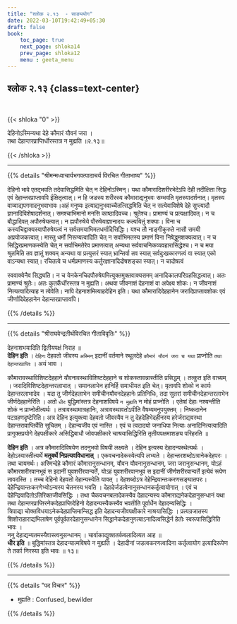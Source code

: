 ```yaml
---
title: "श्लोक २.१३  - साङ्ययोग"
date: 2022-03-10T19:42:49+05:30
draft: false
book:
    toc_page: true
    next_page: shloka14
    prev_page: shloka12
    menu : geeta_menu
---
```




## श्लोक २.१३ {class=text-center}

<br/>

{{< shloka  "0"  >}}

देहिनोऽस्मिन्यथा देहे कौमारं यौवनं जरा ।  
तथा देहान्तरप्राप्तिर्धीरस्तत्र न मुह्यति ॥२.१३॥

{{< /shloka >}}

---


{{% details "श्रीमन्मध्वाचार्यभगवत्पादाचर्य विरचित  गीताभाष्य" %}}

देहिनो भावे एतद्भवति तदेवासिद्धमिति चेत् न देहिनोऽस्मिन्। यथा कौमारादिशरीरभेदेऽपि देही तदीक्षिता सिद्धः एवं देहान्तरप्राप्तावपि ईक्षितृत्वात्। न हि जडस्य शरीरस्य कौमाराद्यनुभवः सम्भवति मृतस्यादर्शनात्। मृतस्य वाय्वाद्यपगमादनुभवाभावः।अहं मनुष्यः इत्याद्यनुभवाच्चैतत्सिद्धमिति चेत् न सत्येवाविशेषे देहे सुप्त्यादौ ज्ञानादिविशेषादर्शनात्।
समश्चाभिमानो मनसि काष्ठादिवच्च। श्रुतेश्च। प्रामाण्यं च प्रत्यक्षादिवत्। न च बौद्धादिवत् अपौरुषेयत्वात्। न ह्यपौरुषेये पौरुषेयाज्ञानादयः कल्पयितुं शक्याः। विना च कस्यचिद्वाक्यस्यापौरुषेयत्वं न सर्वसमयाभिमतधर्मादिसिद्धिः।
यश्च तौ नाङ्गीकुरुते नासौ समयी अप्रयोजकत्वात्। मास्तु धर्मो निरूप्यत्वादिति चेत् न सर्वाभिमतस्य प्रमाणं विना निषेद्धुमशक्यत्वात्। न च सिद्धिरप्रमाणकस्येति चेत् न सर्वाभिमतेरेव प्रमाणत्वात् अन्यथा सर्ववाचनिकव्यवहारासिद्धेश्च।
न च मया श्रुतमिति तव ज्ञातुं शक्यम् अन्यथा वा प्रत्युत्तरं स्यात् भ्रान्तिर्वा तव स्यात् सर्वदुःखकारणत्वं वा स्यात् एको वाऽन्यथा स्यात्। रचितत्वे च धर्मप्रमाणस्य कर्तुरज्ञानादिदोषशङ्का स्यात्। न चादोषत्वं

स्ववाक्येनैव सिद्ध्यति। न च येनकेनचिदपौरुषेयमित्युक्तमुक्तवाक्यसमम् अनादिकालपरिग्रहसिद्धत्वात्।
अतः प्रामाण्यं श्रुतेः। अतः कुतर्कैर्धीरस्तत्र न मुह्यति। अथवा जीवनाशं देहनाशं वा अपेक्ष्य शोकः। न जीवनाशं नित्यत्वादित्याह न त्वेवेति। नापि देहनाशमित्याहदेहिन इति। यथा कौमारादिदेहहानेन जरादिप्राप्तावशोकः एवं जीर्णादिदेहहानेन देहान्तरप्राप्तावपि।

{{% /details %}}

---

{{% details "श्रीराघवेन्द्रतीर्थविरचित गीताविवृतिः" %}}

देहनाशभयादिति द्वितीयपक्षं निराह ॥  
**देहिन इति** । `देहिनः` देहवतो
जीवस्य `अस्मिन्` इदानीं वर्तमाने स्थूलदेहे `कौमारं यौवनं जरा च यथा` 
प्राप्नोति `तथा देहान्तरप्राप्तिः` । अयं भावः ।  

कौमारावस्थाविशिष्टदेहहाने यौवनावस्थाविशिष्टदेहहाने च 
शोकस्तावन्नास्तीति प्रसिद्धम् । तत्कुत इति वाच्यम्‌ ।
जरादिविशिष्टदेहान्तरलाभात्‌ । समानलाभेन हानिर्हि समाधीयत इति चेत्‌। 
मृतावपि शोको न कार्यः देहान्तरलाभादेव । यदा तु जीर्णदेहलाभेन
समीचीनयौवनदेहहानेः प्रतिनिधिः, तदा सुतरां समीचीनदेहान्तरलाभेन
जीर्णदेहहानेरिति ।
अतो `धीरः` बुद्धिमांस्तत्र देहनाशविषये `न मुह्यति` न मोहं प्राप्नोति । 
एतेषां देहाः नश्यन्तीति शोकं न प्राप्नोतीत्यर्थः ।
तत्रावस्थामात्रहानिः, अत्रावस्थावतोऽपीति वैषम्यमनुपयुक्तम्‌ । 
निष्कदानेन पटग्रहणदृष्टेरिति।
अत्र देहिन इत्युक्त्या देहवतो जीवस्यैव न तु देहदेहिभेदहीनस्य 
हरेर्जराद्यवस्था देहान्तरावाप्तिर्वेति सूचितम्‌ ।
देहान्यजीव एवं नास्ति ।
एवं च त्वदादयो जनाधिपा नित्याः अनादिनित्यत्वादिति प्रागुक्तप्रयोगे 
देहपक्षीकारे असिद्धिबाधौ जोवपक्षीकारे चाश्रयासिद्धिरिति 
तृतीयपक्षमाशङ्य परिहरति ॥

**देहिन इति** । अत्र कौमारादिविषयेण तदनुभवो विषयी लक्ष्यते । देहिन 
इत्यस्य देहादन्यस्थेत्यर्थः । देहोऽस्यास्तीत्यर्थे
**मतुबर्थे निप्रत्यवविधानात्‌** । एकवचनादेकस्येत्यपि लभ्यते ।
देहान्तरशब्दोऽत्रानेकदेहपरः । तथा चायमर्थः। 
अस्मिन्देहे कौमारं कौमारानुसन्धानम्‌, यौवन यौवनानुसन्धानम्‌, जरा 
जरानुसन्धानम्‌, योऽहं कौमारशरीरवानभूवं स इदानीं युवशरीरवान्वर्ते, 
योऽहं युवशरीरवानभूवं स इदानीं जीर्णशरीरवान्वर्ते इत्येवं रूपेण 
तावदस्ति ।
तच्च देहिनो देहवतो देहान्यस्येति यावत्‌ ।
देहशब्दोऽत्र देहेन्द्रियान्तःकरणसङ्घातपरः।
देहेन्द्रियान्तःकरणेभ्योऽन्यस्य चेतनस्य भवति । 
देहादेर्जडत्वेनानुसन्धानकर्तृत्वायोगात्‌ ।
एवं च देहेन्द्रियादितोऽतिरिक्तजीवसिद्धिः ।
तथा चैकवचनबलादेकस्यैव देहादन्यस्य कौमाराद्यनेकदेहानुसन्धानं यथा तथा 
देहान्तरप्राप्तिरनेकदेहप्राप्तिदेहिनो देहादन्यस्यैकस्यैव भवतीति 
पूर्वार्धेन देहादन्यसिद्धिः ।  
त्रिपाद्या चोक्तविधयाऽनेकदेहप्राप्तिमान्सिद्ध इति 
देहादन्यजीवपक्षीकारे नाश्रयासिद्धिः ।
प्रत्यग्रजातस्य शिशोराहाराद्यभिलाषेण
पूर्वपूर्वतरदेहानुसन्धानेन सिद्धानेकदेहानुगत्याऽनादित्वसिद्धेर्न 
हेतोः स्वरूपासिद्धिरिति भावः ।  
ननु देहाद्यन्यतमस्यैवास्त्वनुसन्धानम्‌ ।
चार्वाकाद्युक्ततर्कबलादित्यत आह ॥  
**धीर इति** ॥ बुद्धिमांस्तत्र देहादन्यात्मविषये न मुह्यति । 
देहादीनां जडत्वकरणत्वादिना कर्तृत्वायोग इत्यादिरूपेण ते 
तर्का निरस्या इति भावः ॥ १३॥

{{% /details %}}


---

{{% details "पद विचार" %}}

- मुह्यति : Confused, bewilder

{{% /details %}}
